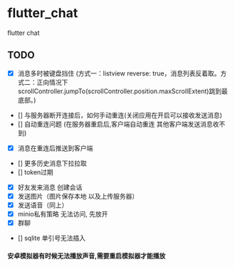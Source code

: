 # flutter_chat

flutter chat

## TODO
- [x] 消息多时被键盘挡住 (方式一：listview reverse: true，消息列表反着取。方式二：正向情况下scrollController.jumpTo(scrollController.position.maxScrollExtent)跳到最底部。)
- [] 与服务器断开连接后，如何手动重连(关闭应用在开启可以接收发送消息) 
- [] 自动重连问题 (在服务器重启后,客户端自动重连 其他客户端发送消息收不到)
- [x] 消息在重连后推送到客户端
- [] 更多历史消息下拉拉取
- [] token过期
- [x] 好友发来消息 创建会话
- [x] 发送图片（图片保存本地 以及上传服务器）
- [x] 发送语音（同上）
- [x] minio私有策略 无法访问, 先放开
- [x] 群聊
- [] sqlite 单引号无法插入


#### 安卓模拟器有时候无法播放声音,需要重启模拟器才能播放
